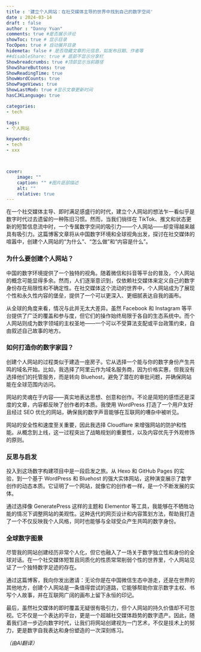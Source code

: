 ```yaml
---
title : '建立个人网站：在社交媒体主导的世界中找到自己的数字空间'
date : 2024-03-14
draft : false
author : "Danny Yuan"
comments: true #是否展示评论
showToc: true # 显示目录
TocOpen: true # 自动展开目录
hidemeta: false # 是否隐藏文章的元信息，如发布日期、作者等
##disableShare: true # 底部不显示分享栏
Showbreadcrumbs: true #顶部显示当前路径
ShowShareButtons: true
ShowReadingTime: true
ShowWordCounts: true
ShowPageViews: true
ShowLastMod: true #显示文章更新时间
hasCJKLanguage: true

categories: 
- tech

tags:
- 个人网站

keywords:
- tech
- xxx



cover:
    image: ""
    caption: "" #图片底部描述
    alt: ""
    relative: true
---
```



在一个社交媒体主导、即时满足感盛行的时代，建立个人网站的想法乍一看似乎是数字时代过去遗留的一种陈旧习惯。然而，当我们徜徉在 TikTok、推文和状态更新的短暂信息流中时，一个专属数字空间的吸引力——个人网站——却变得越来越具有吸引力。这篇博客文章将从中国数字环境和全球视角出发，探讨在社交媒体的喧嚣中，创建个人网站的“为什么”、“怎么做”和“内容是什么”。

### 为什么要创建个人网站？
中国的数字环境提供了一个独特的视角。随着微信和抖音等平台的普及，个人网站的概念可能显得多余。然而，人们逐渐意识到，仅依赖社交媒体来定义自己的数字身份存在局限性和不确定性。在社交媒体这个流动的世界中，个人网站成为了展现个性和永久性内容的堡垒，提供了一个可以更深入、更细腻表达自我的画布。

从全球的角度来看，情况与此并无太大差异。虽然 Facebook 和 Instagram 等平台提供了广泛的覆盖和参与度，但它们的操作始终局限于各自的生态系统中。而个人网站则成为数字领域的主权圣地——一个可以不受算法支配或平台政策约束，自由叙述自己故事的地方。

### 如何打造你的数字家园？
创建个人网站的过程类似于建造一座房子。它从选择一个能与你的数字身份产生共鸣的域名开始。比如，我选择了阿里云作为域名服务商，因为价格实惠，但我没有选择他们的托管服务，而是转向 Bluehost，避免了潜在的审批问题，并确保网站能在全球范围内访问。

网站的灵魂在于内容——真实地表达思想、创意和创作。不论是简短的感悟还是深度的文章，内容都反映了创作者的本质。我使用 WordPress 打造了一个用户友好且经过 SEO 优化的网站，确保我的数字声音能够在互联网的嘈杂中被听见。

网站的安全性和速度至关重要，因此我选择 Cloudflare 来增强网站的防护和性能。从概念到上线，这一过程突出了战略规划的重要性，以及内容优先于外观修饰的原则。

### 反思与启发
投入到这场数字构建项目中是一段启发之旅。从 Hexo 和 GitHub Pages 的实验，到一个基于 WordPress 和 Bluehost 的强大实体网站，这种演变展示了数字创作的动态本质。它证明了一个网站，就像它的创作者一样，是一个不断发展的实体。

通过选择像 GeneratePress 这样的主题和 Elementor 等工具，我能够在不牺牲功能的情况下调整网站的美观性。这种迭代的网页设计和内容策划方法，帮助我打造了一个不仅反映我个人风格，同时也能够与全球受众产生共鸣的数字身份。

### 全球数字图景
尽管我的网站创建经历非常个人化，但它也融入了一场关于数字独立性和身份的全球对话。在一个社交媒体短暂且同质化的性质常常削弱个性的世界里，个人网站见证了一个独特数字足迹的存在。

通过这篇博客，我向你发出邀请：无论你是在中国微信生态中游走，还是在世界的其他地方，创建个人网站是一条值得尝试的道路，它能够帮助你宣示数字主权、书写个人故事，并在互联网广阔的画布上留下永恒的印记。

最后，虽然社交媒体的即时覆盖无疑很有吸引力，但个人网站的持久价值却不可忽视。它不仅是一个表达的平台，更是一个超越社交媒体趋势的数字遗产。因此，随着我们进一步迈向数字时代，让我们将网站创建视为一门艺术，不仅是技术上的努力，更是数字自我表达和身份塑造的一次深刻练习。

*（由AI翻译）*